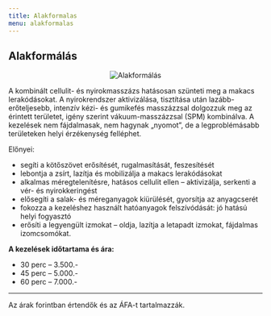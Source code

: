 ```yaml
---
title: Alakformalas
menu: alakformalas
---
```


## Alakformálás

<p align="center"><img src="http://egeszsegkucko.hu/wp-content/uploads/2010/10/ek_alak.jpg" alt="Alakformálás" /></p>

A kombinált cellulit- és nyirokmasszázs hatásosan szünteti meg a makacs lerakódásokat. A nyirokrendszer aktivizálása, tisztítása után lazább-erőteljesebb, intenzív kézi- és gumikefés masszázzsal dolgozzuk meg az érintett területet, igény szerint vákuum-masszázzsal (SPM) kombinálva. A kezelések nem fájdalmasak, nem hagynak „nyomot”, de a legproblémásabb területeken helyi érzékenység felléphet.

Előnyei:

 - segíti a kötőszövet erősítését, rugalmasítását, feszesítését
 - lebontja a zsírt, lazítja és mobilizálja a makacs lerakódásokat
 - alkalmas méregtelenítésre, hatásos cellulit ellen – aktivizálja, serkenti a vér- és nyirokkeringést
 - elősegíti a salak- és méreganyagok kiürülését, gyorsítja az anyagcserét
 - fokozza a kezeléshez használt hatóanyagok felszívódását: jó hatású helyi fogyasztó
 - erősíti a legyengült izmokat &#8211; oldja, lazítja a letapadt izmokat, fájdalmas izomcsomókat.

**A kezelések időtartama és ára:**

 - 30 perc &#8211; 3.500.-
 - 45 perc &#8211; 5.000.-
 - 60 perc &#8211; 7.000.-

---

Az árak forintban értendők és az ÁFA-t tartalmazzák.
        
